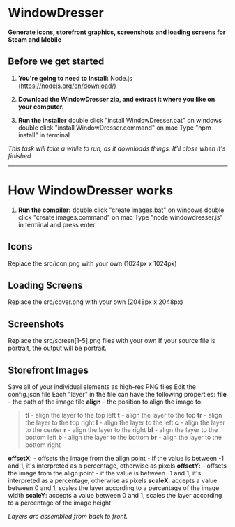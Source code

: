 # WindowDresser

**Generate icons, storefront graphics, screenshots and loading screens for Steam and Mobile**

## Before we get started
1) **You're going to need to install:**
Node.js (https://nodejs.org/en/download/)

2) **Download the WindowDresser zip, and extract it where you like on your computer.**

3) **Run the installer**
double click "install WindowDresser.bat" on windows
double click "install WindowDresser.command" on mac
Type "npm install" in terminal

*This task will take a while to run, as it downloads things. It'll close when it's finished*

---

# How WindowDresser works

1) **Run the compiler:**
double click "create images.bat" on windows
double click "create images.command" on mac
Type "node windowdresser.js" in terminal and press enter

## Icons
Replace the src/icon.png with your own (1024px x 1024px)

## Loading Screens
Replace the src/cover.png with your own (2048px x 2048px)

## Screenshots
Replace the src/screen[1-5].png files with your own
If your source file is portrait, the output will be portrait.

## Storefront Images
Save all of your individual elements as high-res PNG files
Edit the config.json file
Each "layer" in the file can have the following properties:
**file** - the path of the image file
**align** - the position to align the image to:

> **tl**	- align the layer to the top left
> **t**		- align the layer to the top
> **tr**	- align the layer to the top right
> **l**		- align the layer to the left
> **c**		- align the layer to the center
> **r**		- align the layer to the right
> **bl**	- align the layer to the bottom left
> **b**		- align the layer to the bottom
> **br**	- align the layer to the bottom right

**offsetX**: - offsets the image from the align point - if the value is between -1 and 1, it's interpreted as a percentage, otherwise as pixels
**offsetY**: - offsets the image from the align point - if the value is between -1 and 1, it's interpreted as a percentage, otherwise as pixels
**scaleX**: accepts a value between 0 and 1, scales the layer according to a percentage of the image width
**scaleY**: accepts a value between 0 and 1, scales the layer according to a percentage of the image height

*Layers are assembled from back to front.*